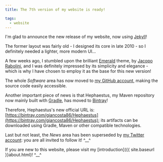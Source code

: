 ```yaml
---
title: The 7th version of my website is ready!

tags:
  - website
---
```

I'm glad to announce the new release of my website, now using [Jekyll](http://jekyllrb.com/)!

The former layout was fairly old - I designed its core in late 2010 - so I definitely needed a lighter, more modern UI...

A few weeks ago, I stumbled upon the brilliant [Emerald](http://www.jacoporabolini.com/emerald) theme, by [Jacopo Rabolini](http://www.jacoporabolini.com/), and I was definitely impressed by its simplicity and elegance - which is why I have chosen to employ it as the base for this new version!

The whole *Software* area has now moved to [my GitHub account](https://github.com/giancosta86), making the source code easily accessible.

Another important piece of news is that Hephaestus, my Maven repository now mainly built with [Gradle](http://gradle.org/), has moved to [Bintray](https://bintray.com/)!


Therefore, Hephaestus's new official URL is: [https://bintray.com/giancosta86/Hephaestus](https://bintray.com/giancosta86/Hephaestus); its artifacts can be downloaded using Gradle, Maven or other compatible technologies.


Last but not least, the *News* area has been superseded by [my Twitter account](https://twitter.com/giancosta86): you are all invited to follow it! ^\_\_^


If you are new to this website, please visit my [introduction]({{ site.baseurl }}about.html)! ^\_\_^
